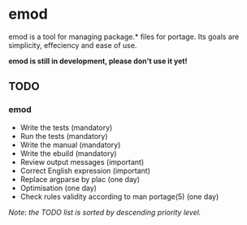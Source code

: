 emod
======
emod is a tool for managing package.\* files for portage. Its goals are simplicity,
effeciency and ease of use.


**emod is still in development, please don't use it yet!**

## TODO
### emod
 * Write the tests (mandatory)
 * Run the tests (mandatory)
 * Write the manual (mandatory)
 * Write the ebuild (mandatory)
 * Review output messages (important)
 * Correct English expression (important)
 * Replace argparse by plac (one day)
 * Optimisation (one day)
 * Check rules validity according to man portage(5) (one day)

*Note: the TODO list is sorted by descending priority level.*
